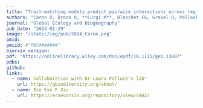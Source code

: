 ```yaml
---
title: "Trait-matching models predict pairwise interactions across regions, not food web properties"
authors: "Caron D, Brose U, **Lurgi M**, Blanchet FG, Gravel D, Pollock LJ"
journal: "Global Ecology and Biogeography"
pub_date: "2024-01-29"
image: "/static/img/pub/2024_Caron.png"
pmid: 
pmcid: #"PMC#######"
biorxiv_version: 
pdf: "https://onlinelibrary.wiley.com/doi/epdf/10.1111/geb.13807"
pdbs:
github:
links: 
  - name: Collaboration with Dr Laura Pollock's lab"
    url: https://qbiodiversity.org/about/
  - name: Eco Evo R Xiv
    url: https://ecoevorxiv.org/repository/view/5442/
---
```

